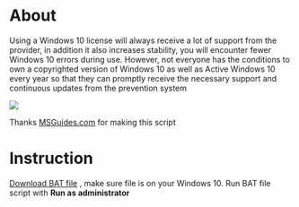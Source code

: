 # About
Using a Windows 10 license will always receive a lot of support from the provider, in addition it also increases stability, you will encounter fewer Windows 10 errors during use. However, not everyone has the conditions to own a copyrighted version of Windows 10 as well as Active Windows 10 every year so that they can promptly receive the necessary support and continuous updates from the prevention system

<img src="https://www.windowscentral.com/sites/wpcentral.com/files/styles/xlarge_wm_blw/public/field/image/2015/08/activate1.PNG?itok=7TGs22Ps"/>

Thanks [MSGuides.com](http://MSGuides.com) for making this script

# Instruction

[Download BAT file](https://github.com/HuskyDG/Bypass-Activate-Windows-10/releases/download/v1.0/active-window-10.bat) , make sure file is on your Windows 10. Run BAT file script with **Run as administrator**